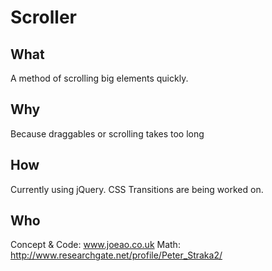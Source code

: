 Scroller
=============

What
----
A method of scrolling big elements quickly.

Why
---
Because draggables or scrolling takes too long

How
---
Currently using jQuery. CSS Transitions are being worked on.

Who
---
Concept & Code: www.joeao.co.uk
Math: http://www.researchgate.net/profile/Peter_Straka2/
